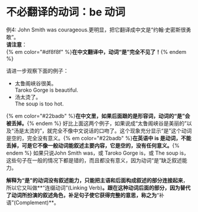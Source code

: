 # 不必翻译的动词：be 动词

例4: John Smith was courageous.更明显，把它翻译成中文是“约翰·史密斯很勇敢”。  
**请注意**：  
  {% em color="#df8f8f" %}**在中文翻译中，动词“是”完全不见了！**{% endem %}  
  
请进一步观察下面的例子：

- 太鲁阁峡谷很美。  
Taroko Gorge is beautiful.  
- 汤太烫了。  
The soup is too hot.

{% em color="#22badb" %}**在中文里，如果后面跟的是形容词，动词的“是”会被丢掉。**{% endem %} 好比上面这两个例子，如果说成“太鲁阁峡谷是美丽的”以及“汤是太烫的”，就完全不像中文说话的口吻了。这个现象充分显示“是”这个动词是空的，完全没有意义。{% em color="#22badb" %}**在英语中 is 是动词，不能丢掉，可是它不像一般动词能叙述主要内容，它是空的，没有任何意义。**{% endem %} 如果只说John Smith was，或 Taroko Gorge is，或 The soup is，这些句子在一般的情况下都是错的，而且都没有意义，因为动词“是”缺乏叙述能力。

**解释为“是”的动词没有叙述能力，只能把主语和后面构成叙述的部分连接起来**，所以它又叫做**“连缀动词”(Linking Verb)**。**跟在这种动词后面的部分，因为替代了动词所扮演的叙述角色，补足句子使它获得完整的意思**，称之为**“补语”(Complement)**。
